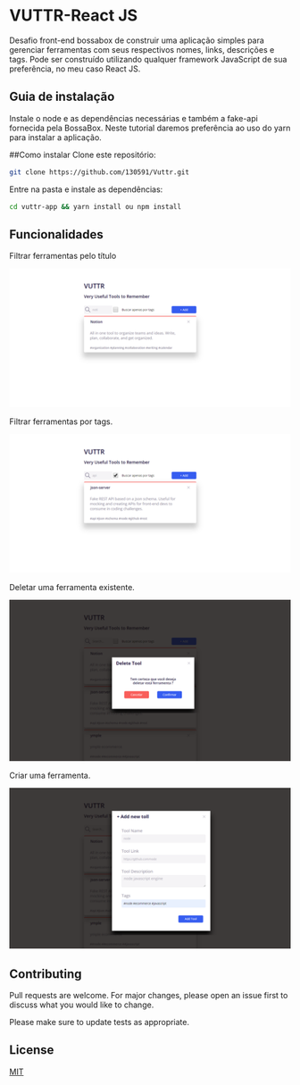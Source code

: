 # VUTTR-React JS

Desafio front-end bossabox de construir uma aplicação simples para gerenciar ferramentas com seus respectivos nomes, links, descrições e tags. Pode ser construído utilizando qualquer framework JavaScript de sua preferência, no meu caso React JS.

## Guia de instalação

Instale o node e as dependências necessárias e também a fake-api fornecida pela BossaBox. Neste tutorial daremos preferência ao uso do yarn para instalar a aplicação.

##Como instalar
Clone este repositório:

```bash
git clone https://github.com/130591/Vuttr.git
```

Entre na pasta e instale as dependências:

```bash
cd vuttr-app && yarn install ou npm install
```

## Funcionalidades

Filtrar ferramentas pelo título

![](assets/screencapture-localhost-3006-2019-07-01-22_44_49.png)

Filtrar ferramentas por tags.

![](assets/screencapture-localhost-3006-2019-07-01-22_45_25.png)

Deletar uma ferramenta existente.

![](assets/screencapture-localhost-3006-2019-07-01-22_43_57.png)

Criar uma ferramenta.

![](assets/screencapture-localhost-3006-2019-07-01-22_43_35.png)

## Contributing

Pull requests are welcome. For major changes, please open an issue first to discuss what you would like to change.

Please make sure to update tests as appropriate.

## License

[MIT](https://choosealicense.com/licenses/mit/)
